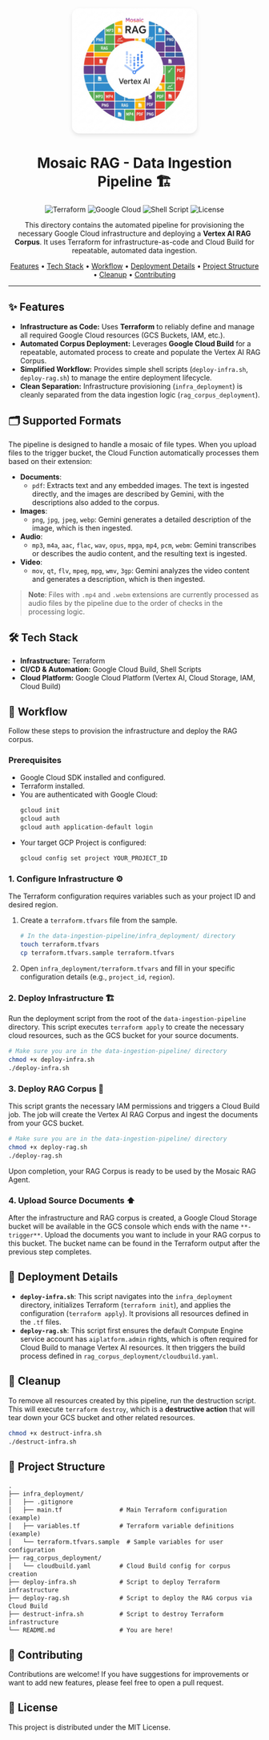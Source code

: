 <div align="center">
  <img src="../mosaic-rag-logo.jpg" alt="Project Logo" width="250" style="border-radius: 15px; box-shadow: 0 4px 8px rgba(0,0,0,0.1);">
</div>

<h1 align="center">
  Mosaic RAG - Data Ingestion Pipeline 🏗️
</h1>

<p align="center">
  <img alt="Terraform" src="https://img.shields.io/badge/Terraform-Ready-blueviolet?style=for-the-badge&logo=terraform">
  <img alt="Google Cloud" src="https://img.shields.io/badge/Google_Cloud-Deployable-red?style=for-the-badge&logo=google-cloud">
  <img alt="Shell Script" src="https://img.shields.io/badge/Shell_Script-4EAA25?style=for-the-badge&logo=gnu-bash&logoColor=white">
  <img alt="License" src="https://img.shields.io/badge/License-Apache-purple?style=for-the-badge">
</p>

<p align="center">
  This directory contains the automated pipeline for provisioning the necessary Google Cloud infrastructure and deploying a <strong>Vertex AI RAG Corpus</strong>. It uses Terraform for infrastructure-as-code and Cloud Build for repeatable, automated data ingestion.
</p>

<p align="center">
  <a href="#-features">Features</a> •
  <a href="#-tech-stack">Tech Stack</a> •
  <a href="#-workflow">Workflow</a> •
  <a href="#-deployment-details">Deployment Details</a> •
  <a href="#-project-structure">Project Structure</a> •
  <a href="#-cleanup">Cleanup</a> •
  <a href="#-contributing">Contributing</a>
</p>

---

## ✨ Features

* **Infrastructure as Code:** Uses **Terraform** to reliably define and manage all required Google Cloud resources (GCS Buckets, IAM, etc.).
* **Automated Corpus Deployment:** Leverages **Google Cloud Build** for a repeatable, automated process to create and populate the Vertex AI RAG Corpus.
* **Simplified Workflow:** Provides simple shell scripts (`deploy-infra.sh`, `deploy-rag.sh`) to manage the entire deployment lifecycle.
* **Clean Separation:** Infrastructure provisioning (`infra_deployment`) is cleanly separated from the data ingestion logic (`rag_corpus_deployment`).

## 🗂️ Supported Formats

The pipeline is designed to handle a mosaic of file types. When you upload files to the trigger bucket, the Cloud Function automatically processes them based on their extension:

*   **Documents**:
    *   `pdf`: Extracts text and any embedded images. The text is ingested directly, and the images are described by Gemini, with the descriptions also added to the corpus.
*   **Images**:
    *   `png`, `jpg`, `jpeg`, `webp`: Gemini generates a detailed description of the image, which is then ingested.
*   **Audio**:
    *   `mp3`, `m4a`, `aac`, `flac`, `wav`, `opus`, `mpga`, `mp4`, `pcm`, `webm`: Gemini transcribes or describes the audio content, and the resulting text is ingested.
*   **Video**:
    *   `mov`, `qt`, `flv`, `mpeg`, `mpg`, `wmv`, `3gp`: Gemini analyzes the video content and generates a description, which is then ingested.

> **Note**: Files with `.mp4` and `.webm` extensions are currently processed as audio files by the pipeline due to the order of checks in the processing logic.

## 🛠️ Tech Stack

* **Infrastructure:** Terraform
* **CI/CD & Automation:** Google Cloud Build, Shell Scripts
* **Cloud Platform:** Google Cloud Platform (Vertex AI, Cloud Storage, IAM, Cloud Build)

## 🚀 Workflow

Follow these steps to provision the infrastructure and deploy the RAG corpus.

### Prerequisites

* Google Cloud SDK installed and configured.
* Terraform installed.
* You are authenticated with Google Cloud:
  ```bash
  gcloud init
  gcloud auth
  gcloud auth application-default login
  ```
* Your target GCP Project is configured:
  ```bash
  gcloud config set project YOUR_PROJECT_ID
  ```

### 1. Configure Infrastructure ⚙️

The Terraform configuration requires variables such as your project ID and desired region.

1.  Create a `terraform.tfvars` file from the sample.
    ```bash
    # In the data-ingestion-pipeline/infra_deployment/ directory
    touch terraform.tfvars
    cp terraform.tfvars.sample terraform.tfvars
    ```
2.  Open `infra_deployment/terraform.tfvars` and fill in your specific configuration details (e.g., `project_id`, `region`).

### 2. Deploy Infrastructure 🏗️

Run the deployment script from the root of the `data-ingestion-pipeline` directory. This script executes `terraform apply` to create the necessary cloud resources, such as the GCS bucket for your source documents.

```bash
# Make sure you are in the data-ingestion-pipeline/ directory
chmod +x deploy-infra.sh
./deploy-infra.sh
```

### 3. Deploy RAG Corpus 🧠

This script grants the necessary IAM permissions and triggers a Cloud Build job. The job will create the Vertex AI RAG Corpus and ingest the documents from your GCS bucket.

```bash
# Make sure you are in the data-ingestion-pipeline/ directory
chmod +x deploy-rag.sh
./deploy-rag.sh
```

Upon completion, your RAG Corpus is ready to be used by the Mosaic RAG Agent.

### 4. Upload Source Documents ⬆️

After the infrastructure and RAG corpus is created, a Google Cloud Storage bucket will be available in the GCS console which ends with the name `**-trigger**`. Upload the documents you want to include in your RAG corpus to this bucket. The bucket name can be found in the Terraform output after the previous step completes.

## 📖 Deployment Details

*   **`deploy-infra.sh`**: This script navigates into the `infra_deployment` directory, initializes Terraform (`terraform init`), and applies the configuration (`terraform apply`). It provisions all resources defined in the `.tf` files.
*   **`deploy-rag.sh`**: This script first ensures the default Compute Engine service account has `aiplatform.admin` rights, which is often required for Cloud Build to manage Vertex AI resources. It then triggers the build process defined in `rag_corpus_deployment/cloudbuild.yaml`.

## 🧹 Cleanup

To remove all resources created by this pipeline, run the destruction script. This will execute `terraform destroy`, which is a **destructive action** that will tear down your GCS bucket and other related resources.

```bash
chmod +x destruct-infra.sh
./destruct-infra.sh
```

## 📂 Project Structure

```
.
├── infra_deployment/
│   ├── .gitignore
│   ├── main.tf                # Main Terraform configuration (example)
│   ├── variables.tf           # Terraform variable definitions (example)
│   └── terraform.tfvars.sample  # Sample variables for user configuration
├── rag_corpus_deployment/
│   └── cloudbuild.yaml        # Cloud Build config for corpus creation
├── deploy-infra.sh            # Script to deploy Terraform infrastructure
├── deploy-rag.sh              # Script to deploy the RAG corpus via Cloud Build
├── destruct-infra.sh          # Script to destroy Terraform infrastructure
└── README.md                  # You are here!
```

## 🤝 Contributing

Contributions are welcome! If you have suggestions for improvements or want to add new features, please feel free to open a pull request.

## 📄 License

This project is distributed under the MIT License.

